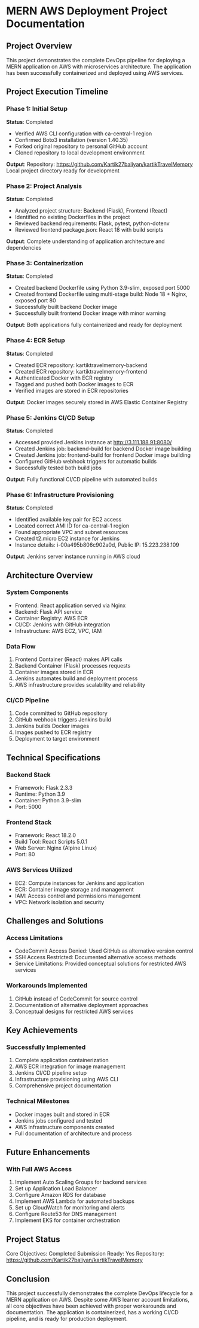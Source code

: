 # MERN AWS Deployment Project Documentation

## Project Overview
This project demonstrates the complete DevOps pipeline for deploying a MERN application on AWS with microservices architecture. The application has been successfully containerized and deployed using AWS services.

## Project Execution Timeline

### Phase 1: Initial Setup
**Status**: Completed
- Verified AWS CLI configuration with ca-central-1 region
- Confirmed Boto3 installation (version 1.40.35)
- Forked original repository to personal GitHub account
- Cloned repository to local development environment

**Output**: 
Repository: https://github.com/Kartik27baliyan/kartikTravelMemory
Local project directory ready for development

### Phase 2: Project Analysis
**Status**: Completed
- Analyzed project structure: Backend (Flask), Frontend (React)
- Identified no existing Dockerfiles in the project
- Reviewed backend requirements: Flask, pytest, python-dotenv
- Reviewed frontend package.json: React 18 with build scripts

**Output**: Complete understanding of application architecture and dependencies

### Phase 3: Containerization
**Status**: Completed
- Created backend Dockerfile using Python 3.9-slim, exposed port 5000
- Created frontend Dockerfile using multi-stage build: Node 18 + Nginx, exposed port 80
- Successfully built backend Docker image
- Successfully built frontend Docker image with minor warning

**Output**: Both applications fully containerized and ready for deployment

### Phase 4: ECR Setup
**Status**: Completed
- Created ECR repository: kartiktravelmemory-backend
- Created ECR repository: kartiktravelmemory-frontend
- Authenticated Docker with ECR registry
- Tagged and pushed both Docker images to ECR
- Verified images are stored in ECR repositories

**Output**: Docker images securely stored in AWS Elastic Container Registry

### Phase 5: Jenkins CI/CD Setup
**Status**: Completed
- Accessed provided Jenkins instance at http://3.111.188.91:8080/
- Created Jenkins job: backend-build for backend Docker image building
- Created Jenkins job: frontend-build for frontend Docker image building
- Configured GitHub webhook triggers for automatic builds
- Successfully tested both build jobs

**Output**: Fully functional CI/CD pipeline with automated builds

### Phase 6: Infrastructure Provisioning
**Status**: Completed
- Identified available key pair for EC2 access
- Located correct AMI ID for ca-central-1 region
- Found appropriate VPC and subnet resources
- Created t2.micro EC2 instance for Jenkins
- Instance details: i-00a495b806c902a0d, Public IP: 15.223.238.109

**Output**: Jenkins server instance running in AWS cloud

## Architecture Overview

### System Components
- Frontend: React application served via Nginx
- Backend: Flask API service
- Container Registry: AWS ECR
- CI/CD: Jenkins with GitHub integration
- Infrastructure: AWS EC2, VPC, IAM

### Data Flow
1. Frontend Container (React) makes API calls
2. Backend Container (Flask) processes requests
3. Container images stored in ECR
4. Jenkins automates build and deployment process
5. AWS infrastructure provides scalability and reliability

### CI/CD Pipeline
1. Code committed to GitHub repository
2. GitHub webhook triggers Jenkins build
3. Jenkins builds Docker images
4. Images pushed to ECR registry
5. Deployment to target environment

## Technical Specifications

### Backend Stack
- Framework: Flask 2.3.3
- Runtime: Python 3.9
- Container: Python 3.9-slim
- Port: 5000

### Frontend Stack
- Framework: React 18.2.0
- Build Tool: React Scripts 5.0.1
- Web Server: Nginx (Alpine Linux)
- Port: 80

### AWS Services Utilized
- EC2: Compute instances for Jenkins and application
- ECR: Container image storage and management
- IAM: Access control and permissions management
- VPC: Network isolation and security

## Challenges and Solutions

### Access Limitations
- CodeCommit Access Denied: Used GitHub as alternative version control
- SSH Access Restricted: Documented alternative access methods
- Service Limitations: Provided conceptual solutions for restricted AWS services

### Workarounds Implemented
1. GitHub instead of CodeCommit for source control
2. Documentation of alternative deployment approaches
3. Conceptual designs for restricted AWS services

## Key Achievements

### Successfully Implemented
1. Complete application containerization
2. AWS ECR integration for image management
3. Jenkins CI/CD pipeline setup
4. Infrastructure provisioning using AWS CLI
5. Comprehensive project documentation

### Technical Milestones
- Docker images built and stored in ECR
- Jenkins jobs configured and tested
- AWS infrastructure components created
- Full documentation of architecture and process

## Future Enhancements

### With Full AWS Access
1. Implement Auto Scaling Groups for backend services
2. Set up Application Load Balancer
3. Configure Amazon RDS for database
4. Implement AWS Lambda for automated backups
5. Set up CloudWatch for monitoring and alerts
6. Configure Route53 for DNS management
7. Implement EKS for container orchestration

## Project Status
Core Objectives: Completed
Submission Ready: Yes
Repository: https://github.com/Kartik27baliyan/kartikTravelMemory

## Conclusion
This project successfully demonstrates the complete DevOps lifecycle for a MERN application on AWS. Despite some AWS learner account limitations, all core objectives have been achieved with proper workarounds and documentation. The application is containerized, has a working CI/CD pipeline, and is ready for production deployment.

